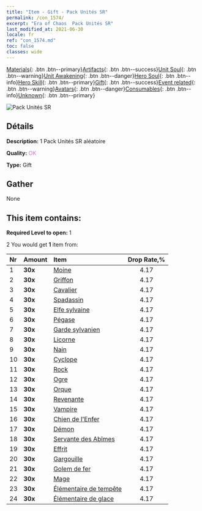 ```yaml
---
title: "Item - Gift - Pack Unités SR"
permalink: /con_1574/
excerpt: "Era of Chaos  Pack Unités SR"
last_modified_at: 2021-06-30
locale: fr
ref: "con_1574.md"
toc: false
classes: wide
---
```

 [Materials](/ItemsFR/){: .btn .btn--primary}[Artifacts](/ItemsFR/Artifacts/){: .btn .btn--success}[Unit Soul](/ItemsFR/UnitSoul/){: .btn .btn--warning}[Unit Awakening](/ItemsFR/UnitAwakening/){: .btn .btn--danger}[Hero Soul](/ItemsFR/HeroSoul/){: .btn .btn--info}[Hero Skill](/ItemsFR/HeroSkill/){: .btn .btn--primary}[Gift](/ItemsFR/Gift/){: .btn .btn--success}[Event related](/ItemsFR/Events/){: .btn .btn--warning}[Avatars](/ItemsFR/Avatars/){: .btn .btn--danger}[Consumables](/ItemsFR/Consumables/){: .btn .btn--info}[Unknown](/ItemsFR/Unknown/){: .btn .btn--primary}

 ![Pack Unités SR](/images/t/i_907190.png)

## Détails
 **Description:** 1 Pack Unités SR aléatoire

 **Quality:** <span style="color: #DA70D6">OK</span>

 **Type:** Gift

## Gather

  None

## This item contains:

 **Required Level to open:** 1

 2 You would get **1** item  from:

  | Nr | Amount |     Item    | Drop Rate,% |
  |:---|:-------|:------------|:---------:|
  | 1 |  **30x** | [Moine](/ItemsFR/unt_194/) | 4.17 | 
  | 2 |  **30x** | [Griffon](/ItemsFR/unt_192/) | 4.17 | 
  | 3 |  **30x** | [Cavalier ](/ItemsFR/unt_195/) | 4.17 | 
  | 4 |  **30x** | [Spadassin](/ItemsFR/unt_193/) | 4.17 | 
  | 5 |  **30x** | [Elfe sylvaine](/ItemsFR/unt_201/) | 4.17 | 
  | 6 |  **30x** | [Pégase](/ItemsFR/unt_202/) | 4.17 | 
  | 7 |  **30x** | [Garde sylvanien](/ItemsFR/unt_203/) | 4.17 | 
  | 8 |  **30x** | [Licorne](/ItemsFR/unt_204/) | 4.17 | 
  | 9 |  **30x** | [Nain](/ItemsFR/unt_200/) | 4.17 | 
  | 10 |  **30x** | [Cyclope](/ItemsFR/unt_222/) | 4.17 | 
  | 11 |  **30x** | [Rock](/ItemsFR/unt_221/) | 4.17 | 
  | 12 |  **30x** | [Ogre](/ItemsFR/unt_220/) | 4.17 | 
  | 13 |  **30x** | [Orque](/ItemsFR/unt_219/) | 4.17 | 
  | 14 |  **30x** | [Revenante](/ItemsFR/unt_210/) | 4.17 | 
  | 15 |  **30x** | [Vampire](/ItemsFR/unt_211/) | 4.17 | 
  | 16 |  **30x** | [Chien de l'Enfer](/ItemsFR/unt_228/) | 4.17 | 
  | 17 |  **30x** | [Démon](/ItemsFR/unt_229/) | 4.17 | 
  | 18 |  **30x** | [Servante des Abîmes](/ItemsFR/unt_230/) | 4.17 | 
  | 19 |  **30x** | [Effrit](/ItemsFR/unt_231/) | 4.17 | 
  | 20 |  **30x** | [Gargouille](/ItemsFR/unt_236/) | 4.17 | 
  | 21 |  **30x** | [Golem de fer](/ItemsFR/unt_237/) | 4.17 | 
  | 22 |  **30x** | [Mage](/ItemsFR/unt_238/) | 4.17 | 
  | 23 |  **30x** | [Élémentaire de tempête](/ItemsFR/unt_263/) | 4.17 | 
  | 24 |  **30x** | [Élémentaire de glace](/ItemsFR/unt_264/) | 4.17 | 
